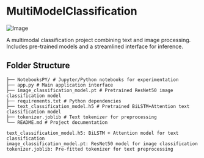 # MultiModelClassification
![Image](https://github.com/user-attachments/assets/960508ca-9df5-4d94-9e6b-80773ea47c4b)

A multimodal classification project combining text and image processing. Includes pre-trained models and a streamlined interface for inference.

## Folder Structure
```MultiModelClassification/
├── NotebooksPY/ # Jupyter/Python notebooks for experimentation
├── app.py # Main application interface
├── image_classification_model.pt # Pretrained ResNet50 image classification model
├── requirements.txt # Python dependencies
├── text_classification_model.h5 # Pretrained BiLSTM+Attention text classification model
├── tokenizer.joblib # Text tokenizer for preprocessing
└── README.md # Project documentation
```
```Pre-trained Models
text_classification_model.h5: BiLSTM + Attention model for text classification
image_classification_model.pt: ResNet50 model for image classification
tokenizer.joblib: Pre-fitted tokenizer for text preprocessing
```
